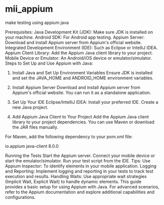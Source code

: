 # mii_appium
make testing using appium java

Prerequisites:
Java Development Kit (JDK): Make sure JDK is installed on your machine.
Android SDK: For Android app testing.
Appium Server: Download and install Appium server from Appium's official website.
Integrated Development Environment (IDE): Such as Eclipse or IntelliJ IDEA.
Appium Client Library: Add the Appium Java client library to your project.
Mobile Device or Emulator: An Android/iOS device or emulator/simulator.
Steps to Set Up and Use Appium with Java:
1. Install Java and Set Up Environment Variables
Ensure JDK is installed and set the JAVA_HOME and ANDROID_HOME environment variables.

2. Install Appium Server
Download and install Appium server from Appium's official website. You can run it as a standalone application.

3. Set Up Your IDE
Eclipse/IntelliJ IDEA: Install your preferred IDE.
Create a new Java project.
4. Add Appium Java Client to Your Project
Add the Appium Java client library to your project dependencies. You can use Maven or download the JAR files manually.

For Maven, add the following dependency to your pom.xml file:

<dependency>
    <groupId>io.appium</groupId>
    <artifactId>java-client</artifactId>
    <version>8.0.0</version>
</dependency>

Running the Tests
Start the Appium server.
Connect your mobile device or start the emulator/simulator.
Run your test script from the IDE.
Tips:
Use Appium Inspector: To identify elements in your mobile application.
Logging and Reporting: Implement logging and reporting in your tests to track test execution and results.
Handling Waits: Use appropriate wait strategies (Implicit Wait, Explicit Wait) to handle dynamic elements.
This guide provides a basic setup for using Appium with Java. For advanced scenarios, refer to the Appium documentation and explore additional capabilities and configurations.
